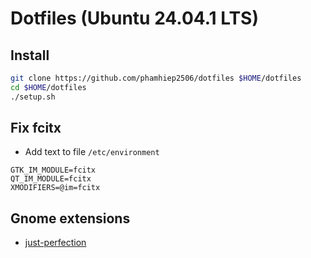 # Dotfiles (Ubuntu 24.04.1 LTS)

## Install

```bash
git clone https://github.com/phamhiep2506/dotfiles $HOME/dotfiles
cd $HOME/dotfiles
./setup.sh
```

## Fix fcitx

- Add text to file `/etc/environment`

```
GTK_IM_MODULE=fcitx
QT_IM_MODULE=fcitx
XMODIFIERS=@im=fcitx
```

## Gnome extensions

- [just-perfection](https://extensions.gnome.org/extension/3843/just-perfection)
